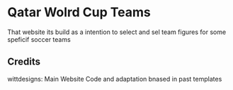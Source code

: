 # Qatar Wolrd Cup Teams

That website its build as a intention to select and sel team figures for some speficif soccer teams

## Credits

wittdesigns: Main Website Code and adaptation bnased in past templates

